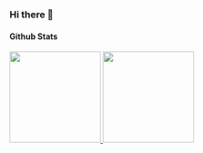 ### Hi there 👋


#### Github Stats
<a href="https://github.com/thliang01">
  <img height="160em" src="https://github-readme-stats.vercel.app/api?username=thliang01&show_icons=true&include_all_commits=true&custom_title=GitHub+Stats&theme=cobalt2">

  <img height="160em" src="https://github-readme-stats.vercel.app/api/top-langs/?username=thliang01&layout=compact&theme=cobalt2">

</a>
